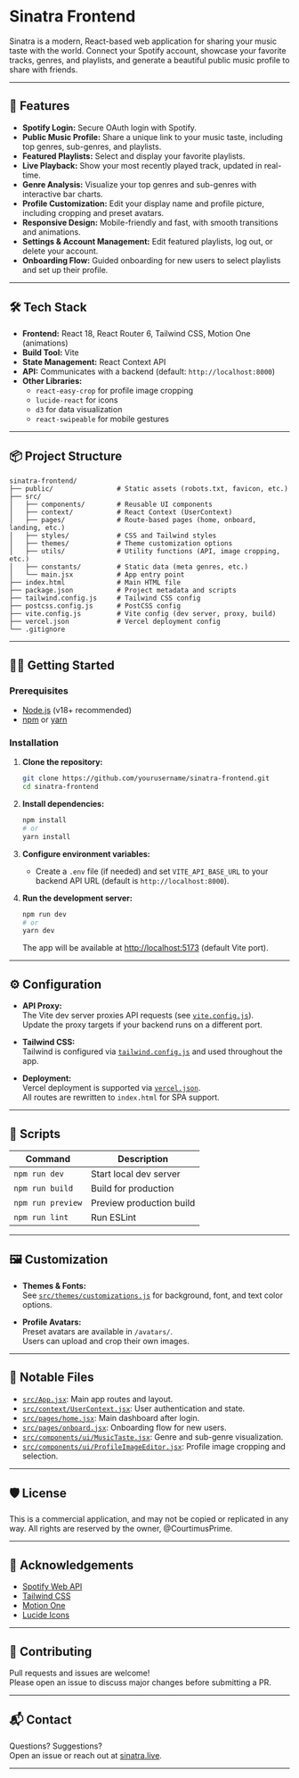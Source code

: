 # Sinatra Frontend

Sinatra is a modern, React-based web application for sharing your music taste with the world. Connect your Spotify account, showcase your favorite tracks, genres, and playlists, and generate a beautiful public music profile to share with friends.

---

## 🚀 Features

- **Spotify Login:** Secure OAuth login with Spotify.
- **Public Music Profile:** Share a unique link to your music taste, including top genres, sub-genres, and playlists.
- **Featured Playlists:** Select and display your favorite playlists.
- **Live Playback:** Show your most recently played track, updated in real-time.
- **Genre Analysis:** Visualize your top genres and sub-genres with interactive bar charts.
- **Profile Customization:** Edit your display name and profile picture, including cropping and preset avatars.
- **Responsive Design:** Mobile-friendly and fast, with smooth transitions and animations.
- **Settings & Account Management:** Edit featured playlists, log out, or delete your account.
- **Onboarding Flow:** Guided onboarding for new users to select playlists and set up their profile.

---

## 🛠️ Tech Stack

- **Frontend:** React 18, React Router 6, Tailwind CSS, Motion One (animations)
- **Build Tool:** Vite
- **State Management:** React Context API
- **API:** Communicates with a backend (default: `http://localhost:8000`)
- **Other Libraries:**  
  - `react-easy-crop` for profile image cropping  
  - `lucide-react` for icons  
  - `d3` for data visualization  
  - `react-swipeable` for mobile gestures

---

## 📦 Project Structure

```
sinatra-frontend/
├── public/                # Static assets (robots.txt, favicon, etc.)
├── src/
│   ├── components/        # Reusable UI components
│   ├── context/           # React Context (UserContext)
│   ├── pages/             # Route-based pages (home, onboard, landing, etc.)
│   ├── styles/            # CSS and Tailwind styles
│   ├── themes/            # Theme customization options
│   ├── utils/             # Utility functions (API, image cropping, etc.)
│   ├── constants/         # Static data (meta genres, etc.)
│   └── main.jsx           # App entry point
├── index.html             # Main HTML file
├── package.json           # Project metadata and scripts
├── tailwind.config.js     # Tailwind CSS config
├── postcss.config.js      # PostCSS config
├── vite.config.js         # Vite config (dev server, proxy, build)
├── vercel.json            # Vercel deployment config
└── .gitignore
```

---

## 🧑‍💻 Getting Started

### Prerequisites

- [Node.js](https://nodejs.org/) (v18+ recommended)
- [npm](https://www.npmjs.com/) or [yarn](https://yarnpkg.com/)

### Installation

1. **Clone the repository:**
   ```sh
   git clone https://github.com/yourusername/sinatra-frontend.git
   cd sinatra-frontend
   ```

2. **Install dependencies:**
   ```sh
   npm install
   # or
   yarn install
   ```

3. **Configure environment variables:**
   - Create a `.env` file (if needed) and set `VITE_API_BASE_URL` to your backend API URL (default is `http://localhost:8000`).

4. **Run the development server:**
   ```sh
   npm run dev
   # or
   yarn dev
   ```

   The app will be available at [http://localhost:5173](http://localhost:5173) (default Vite port).

---

## ⚙️ Configuration

- **API Proxy:**  
  The Vite dev server proxies API requests (see [`vite.config.js`](vite.config.js)).  
  Update the proxy targets if your backend runs on a different port.

- **Tailwind CSS:**  
  Tailwind is configured via [`tailwind.config.js`](tailwind.config.js) and used throughout the app.

- **Deployment:**  
  Vercel deployment is supported via [`vercel.json`](vercel.json).  
  All routes are rewritten to `index.html` for SPA support.

---

## 📝 Scripts

| Command         | Description                  |
|-----------------|-----------------------------|
| `npm run dev`   | Start local dev server      |
| `npm run build` | Build for production        |
| `npm run preview` | Preview production build  |
| `npm run lint`  | Run ESLint                  |

---

## 🖼️ Customization

- **Themes & Fonts:**  
  See [`src/themes/customizations.js`](src/themes/customizations.js) for background, font, and text color options.

- **Profile Avatars:**  
  Preset avatars are available in `/avatars/`.  
  Users can upload and crop their own images.

---

## 🧩 Notable Files

- [`src/App.jsx`](src/App.jsx): Main app routes and layout.
- [`src/context/UserContext.jsx`](src/context/UserContext.jsx): User authentication and state.
- [`src/pages/home.jsx`](src/pages/home.jsx): Main dashboard after login.
- [`src/pages/onboard.jsx`](src/pages/onboard.jsx): Onboarding flow for new users.
- [`src/components/ui/MusicTaste.jsx`](src/components/ui/MusicTaste.jsx): Genre and sub-genre visualization.
- [`src/components/ui/ProfileImageEditor.jsx`](src/components/ui/ProfileImageEditor.jsx): Profile image cropping and selection.

---

## 🛡️ License

This is a commercial application, and may not be copied or replicated in any way. All rights are reserved by the owner, @CourtimusPrime. 

---

## 🙏 Acknowledgements

- [Spotify Web API](https://developer.spotify.com/documentation/web-api/)
- [Tailwind CSS](https://tailwindcss.com/)
- [Motion One](https://motion.dev/)
- [Lucide Icons](https://lucide.dev/)

---

## 📣 Contributing

Pull requests and issues are welcome!  
Please open an issue to discuss major changes before submitting a PR.

---

## 📬 Contact

Questions? Suggestions?  
Open an issue or reach out at [sinatra.live](https://sinatra.live).

---
